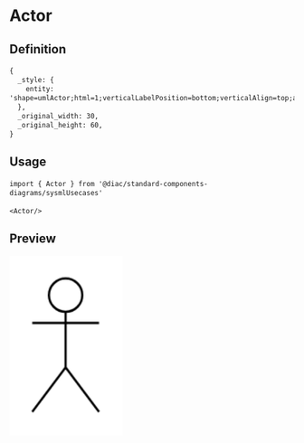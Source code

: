 # Actor

## Definition

```
{
  _style: { 
    entity: 'shape=umlActor;html=1;verticalLabelPosition=bottom;verticalAlign=top;align=center;',
  },
  _original_width: 30,
  _original_height: 60,
}
```

## Usage

```
import { Actor } from '@diac/standard-components-diagrams/sysmlUsecases'

<Actor/>
```

## Preview

<img src="./actor.png" width="200"/>
